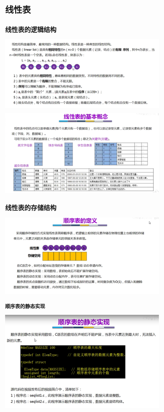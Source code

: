 # 线性表

## 线性表的逻辑结构
![](.linear_list_images/linear_idea.png)

![](.linear_list_images/linear_list_idea.png)

## 线性表的存储结构

![](.linear_list_images/sequenced_list.png)

### 顺序表的静态实现
![](.linear_list_images/static_sequenced_code.png)
